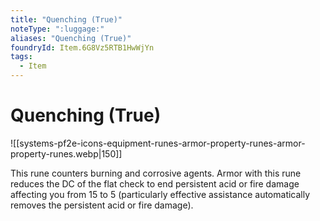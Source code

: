 ```yaml
---
title: "Quenching (True)"
noteType: ":luggage:"
aliases: "Quenching (True)"
foundryId: Item.6G8Vz5RTB1HwWjYn
tags:
  - Item
---
```


# Quenching (True)
![[systems-pf2e-icons-equipment-runes-armor-property-runes-armor-property-runes.webp|150]]

This rune counters burning and corrosive agents. Armor with this rune reduces the DC of the flat check to end persistent acid or fire damage affecting you from 15 to 5 (particularly effective assistance automatically removes the persistent acid or fire damage).

